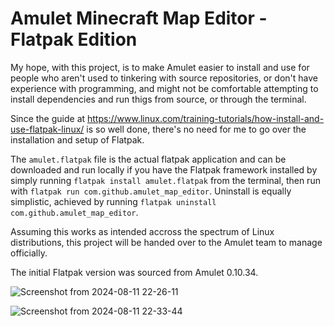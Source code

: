 # Amulet Minecraft Map Editor - Flatpak Edition
My hope, with this project, is to make Amulet easier to install and use for people who aren't used to tinkering with source repositories, or don't have experience with programming, and might not be comfortable attempting to install dependencies and run thigs from source, or through the terminal.

Since the guide at https://www.linux.com/training-tutorials/how-install-and-use-flatpak-linux/ is so well done, there's no need for me to go over the installation and setup of Flatpak.

The `amulet.flatpak` file is the actual flatpak application and can be downloaded and run locally if you have the Flatpak framework installed by simply running `flatpak install amulet.flatpak` from the terminal, then run with `flatpak run com.github.amulet_map_editor`. Uninstall is equally simplistic, achieved by running `flatpak uninstall com.github.amulet_map_editor`.

Assuming this works as intended accross the spectrum of Linux distributions, this project will be handed over to the Amulet team to manage officially.

The initial Flatpak version was sourced from Amulet 0.10.34.

![Screenshot from 2024-08-11 22-26-11](https://github.com/user-attachments/assets/a45f074f-85ee-40f4-b624-987d9506258b)

![Screenshot from 2024-08-11 22-33-44](https://github.com/user-attachments/assets/d9526f27-d74d-4c1a-8be0-37d14387feb9)
